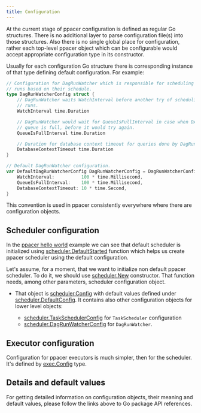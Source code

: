 ```yaml
---
title: Configuration
---
```


At the current stage of ppacer configuration is defined as regular Go
structures. There is no additional layer to parse configuration file(s) into
those structures. Also there is no single global place for configuration,
rather each top-level ppacer object which can be configurable would accept
appropriate configuration type in its constructor.

Usually for each configuration Go structure there is corresponding instance of
that type defining default configuration. For example:

```go
// Configuration for DagRunWatcher which is responsible for scheduling new DAG
// runs based on their schedule.
type DagRunWatcherConfig struct {
    // DagRunWatcher waits WatchInterval before another try of scheduling DAG
    // runs.
    WatchInterval time.Duration

    // DagRunWatcher would wait for QueueIsFullInterval in case when DAG run
    // queue is full, before it would try again.
    QueueIsFullInterval time.Duration

    // Duration for database context timeout for queries done by DagRunWatcher.
    DatabaseContextTimeout time.Duration
}

// Default DagRunWatcher configuration.
var DefaultDagRunWatcherConfig DagRunWatcherConfig = DagRunWatcherConfig{
    WatchInterval:          100 * time.Millisecond,
    QueueIsFullInterval:    100 * time.Millisecond,
    DatabaseContextTimeout: 10 * time.Second,
}
```

This convention is used in ppacer consistently everywhere where there are
configuration objects.


## Scheduler configuration

In the [ppacer hello world](/start/intro) example we can see that default
scheduler is initialized using
[scheduler.DefaultStarted](https://pkg.go.dev/github.com/ppacer/core/scheduler#DefaultStarted)
function which helps us create ppacer scheduler using the default
configuration.

Let's assume, for a moment, that we want to initialize non default ppacer
scheduler. To do it, we should use
[scheduler.New](https://pkg.go.dev/github.com/ppacer/core/scheduler#New)
constructor. That function needs, among other parameters, scheduler
configuration object.

* That object is [scheduler.Config](https://pkg.go.dev/github.com/ppacer/core/scheduler#Config)
    with default values defined under
    [scheduler.DefaultConfig](https://pkg.go.dev/github.com/ppacer/core/scheduler#DefaultConfig).
    It contains also other configuration objects for lower level objects:

    * [scheduler.TaskSchedulerConfig](https://pkg.go.dev/github.com/ppacer/core/scheduler#TaskSchedulerConfig)
        for `TaskScheduler` configuration
    * [scheduler.DagRunWatcherConfig](https://pkg.go.dev/github.com/ppacer/core/scheduler#DagRunWatcherConfig)
        for `DagRunWatcher`.


## Executor configuration

Configuration for ppacer executors is much simpler, then for the scheduler.
It's defined by
[exec.Config](https://pkg.go.dev/github.com/ppacer/core/exec#Config) type.


## Details and default values

For getting detailed information on configuration objects, their meaning and
default values, please follow the links above to Go package API references.

